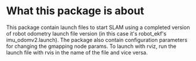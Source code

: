 # What this package is about

This package contain launch files to start SLAM using a completed version of robot odometry launch file version (in this case it's robot_ekf's imu_odomv2.launch). The package also contain configuration parameters for changing the gmapping node params.
To launch with rviz, run the launch file with rvis in the name of the file and vice versa.
